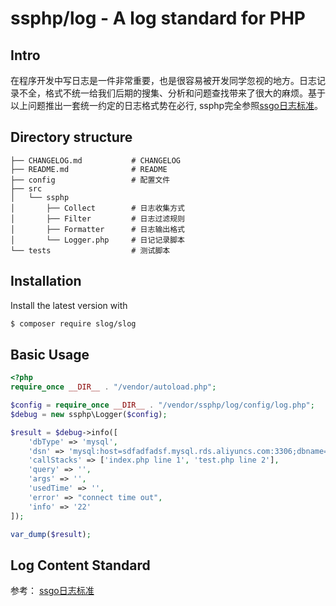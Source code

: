 # ssphp/log - A log standard for PHP

## Intro
在程序开发中写日志是一件非常重要，也是很容易被开发同学忽视的地方。日志记录不全，格式不统一给我们后期的搜集、分析和问题查找带来了很大的麻烦。基于以上问题推出一套统一约定的日志格式势在必行,
ssphp完全参照<a href="https://github.com/ssgo/standard/blob/master/log.md">ssgo日志标准</a>。

## Directory structure

```
├── CHANGELOG.md           # CHANGELOG
├── README.md              # README
├── config                 # 配置文件            
├── src                
│   └── ssphp   
│       ├── Collect        # 日志收集方式
│       ├── Filter         # 日志过滤规则
│       ├── Formatter      # 日志输出格式
│       └── Logger.php     # 日记记录脚本
└── tests                  # 测试脚本

```

## Installation

Install the latest version with

```bash
$ composer require slog/slog
```

## Basic Usage

```php
<?php
require_once __DIR__ . "/vendor/autoload.php";

$config = require_once __DIR__ . "/vendor/ssphp/log/config/log.php";
$debug = new ssphp\Logger($config);

$result = $debug->info([
    'dbType' => 'mysql',
    'dsn' => 'mysql:host=sdfadfadsf.mysql.rds.aliyuncs.com:3306;dbname=temp',
    'callStacks' => ['index.php line 1', 'test.php line 2'],
    'query' => '',
    'args' => '',
    'usedTime' => '',
    'error' => "connect time out",
    'info' => '22'
]);

var_dump($result);
```

## Log Content Standard
参考： <a href="https://github.com/ssgo/standard/blob/master/log.md">ssgo日志标准</a>